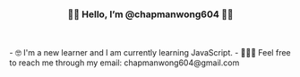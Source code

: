 ### <p align = "center"> 👋🏻 Hello, I’m @chapmanwong604 👋🏻 </p>
<br>
<br>
- 🤓  I'm a new learner and I am currently learning JavaScript.
- 💁🏻‍♂  Feel free to reach me through my email: chapmanwong604@gmail.com


<!--- - 👀 I’m interested in ...
- 💞️ I’m looking to collaborate on ...
- 📫 How to reach me ... --->

<!---
chapmanwong604/chapmanwong604 is a ✨ special ✨ repository because its `README.md` (this file) appears on your GitHub profile.
You can click the Preview link to take a look at your changes.
--->
